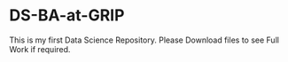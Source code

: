 # DS-BA-at-GRIP
This is my first Data Science Repository.
Please Download files to see Full Work if required.
